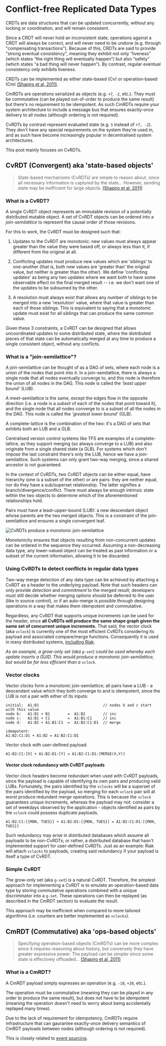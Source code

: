 # Conflict-free Replicated Data Types

CRDTs are data structures that can be updated concurrently, without any locking or coordination, and will remain consistent.

Since a CRDT will never hold an inconsistent state, operations against a CRDT will always be correct, and will never need to be undone (e.g. through "compensating transactions"). Because of this, CRDTs are said to provide "strong eventual consistency", meaning they exhibit not only “liveness” (which states “the right thing will eventually happen”) but also “safety” (which states “a bad thing will never happen”). By contrast, regular eventual consistency only exhibits liveness.

CRDTs can be implemented as either state-based (Cv) or operation-based (Cm) [(Shapiro et al, 2011)][shapiro].

CmRDTs are operations serialized as objects (e.g. `+7`, `-2`, etc.). They must be commutative (can be played out-of-order to produce the same result) but there's no requirement to be idempotent. As such CmRDTs require your system architecture to include a message bus that ensures exactly-once delivery to all nodes (although ordering is not required).

CvRDTs by contrast represent evaluated state (e.g. `5` instead of `+7, -2`). They don't have any special requirements on the system they're used in, and as such have become increasingly popular in decentralised system architectures.

This post mainly focuses on CvRDTs.

## CvRDT (Convergent) aka 'state-based objects'

> State-based mechanisms (CvRDTs) are simple to reason about, since all necessary information is captured by the state... However, sending state may be inefficient for large objects. [(Shapiro et al, 2011)][shapiro]

### What is a CvRDT?

A single CvRDT object represents an immutable revision of a potentially distributed mutable object. A set of CvRDT objects can be ordered into a *join-semilattice* to represent the causal order of those revisions. 

For this to work, the CvRDT must be designed such that:

1.  Updates to the CvRDT are monotonic: new values must always appear greater than the value they were based off, or always less than it, if different from the original at all.

2.  Conflicting updates must produce new values which are 'siblings' to one-another (that is, both new values are 'greater than' the original value, but neither is greater than the other). We define 'conflicting updates' as being any two updates where we want both to have some observable effect on the final merged result -- i.e. we don't want one of the updates to be subsumed by the other.

3.  A resolution must always exist that allows any number of siblings to be merged into a new 'resolution' value, where that value is greater than each of those siblings. This is equivalent to saying that a monotonic update must exist for all siblings that can produce the same common value.

Given these 3 constraints, a CvRDT can be designed that allows uncoordinated updates to some distributed state, where the distributed pieces of that state can be automatically merged at any time to produce a single consistent object, without any conflicts.

### What is a "join-semilattice"?

A join-semilattice can be thought of as a DAG of sets, where each node is a union of the nodes that point into it. In a join-semilattice, there is always a single node that all nodes eventually converge to, and this node is therefore the union of all nodes in the DAG. This node is called the *'least upper bound'* (LUB).

A meet-semilattice is the same, except the edges flow in the opposite direction (i.e. a node is a _subset_ of each of the nodes that point toward it), and the single node that all nodes converge to is a subset of all the nodes in the DAG. This node is called the *'greatest lower bound'* (GLB).

A complete-lattice is the combination of the two: it's a DAG of sets that exhibits both an LUB and a GLB.

Centralised version control systems like TFS are examples of a complete-lattice, as they support merging (so always converge to a LUB) and also originate from a single shared state (a GLB). For systems which don't impose the last constraint there's only the LUB, hence we have a join-semilattice. Such systems can only grant two-way merging, since a shared ancestor is not guaranteed.

In the context of CvRDTs, two CvRDT objects can be either equal, have hierarchy (one is a subset of the other) or are pairs: they are neither equal, nor do they have a sub/superset relationship. The latter signifies a branch/divergence/conflict. There must always be enough intrinsic state within the two objects to determine which of the aforementioned relationships hold.

Pairs must have a least-upper-bound (LUB): a new descendant object whose parents are the two merged objects. This is a constraint of the join-semilattice and ensures a single convergent leaf.

![CvRDTs produce a monotonic join-semilattice][semilattice]

Monotonicity ensures that objects resulting from non-concurrent updates can be ordered in the sequence they occurred. Assuming a non-decreasing data type, any lower-valued object can be treated as past information or a subset of the current information, allowing it to be discarded.

### Using CvRDTs to detect conflicts in regular data types

Two-way merge detection of any data type can be achieved by attaching a CvRDT as a header to the underlying payload. Note that such headers can only provide *detection* and *commitment* to the merged result; developers must still decide whether merging options should be deferred to the user (like in source control), or if an auto-merge is possible through designing operations in a way that makes them idempotent and commutative.

Regardless, any CvRDT that supports unique increments can be used for the header, since **all CvRDTs will produce the same shape graph given the same set of concurrent unique increments.** That said, the vector clock (aka `vclock`) is currently one of the most efficient CvRDTs considering its payload and associated compare/merge functions. Consequently it is used in many distributed systems, [including Riak][riak].

*As an example, a grow-only set (aka `g-set`) could be used whereby each update inserts a GUID. This would produce a monotonic join-semilattice, but would be far less efficient than a `vclock`.*

### Vector clocks

Vector clocks form a monotonic join-semilattice; all pairs have a LUB - a descendant value which they both converge to and is idempotent, since the LUB is not a pair with either of its inputs:

    initial:  A1:B1                             // nodes b and c start with this value
    node b:   A1:B1 + B1        =  A1:B2        // inc
    node c:   A1:B1 + C1        =  A1:B1:C1     // inc
    node d:   A1:B2 + A1:B1:C1  =  A1:B2:C1:D1  // merge
    
    idempotent:
    A1:B2:C1:D1 + A1:B2 = A1:B2:C1:D1

Vector clock with user-defined payload:

    A1:B2:C1:[X] + A1:B2:D1:[Y] = A1:B2:C1:D1:[MERGE(X,Y)]
    
#### Vector clock redundancy with CvRDT payloads

Vector clock headers become redundant when used with CvRDT payloads, since the payload is capable of identifying its own pairs and producing valid LUBs. Fortunately, the pairs identified by the `vclocks` will be a superset of the pairs identified by the payload, so merging for each `vclock` pair will at worst produce redundant merge operations. This is because the `vclock` guarantees unique increments, whereas the payload may not: consider a set of weekdays observed by the application - objects identified as pairs by the `vclock` could possess duplicate payloads.

    A1:B2:C1:[{MON, TUES}] + A1:B2:D1:[{MON, TUES}] = A1:B2:C1:D1:[{MON, TUES}]

Such redundancy may arise in distributed databases which assume all payloads to be non-CvRDTs; or rather, a distributed database that hasn't implemented support for user-defined CvRDTs. Just as an example: Riak will attach `vclocks` to payloads, creating said redundancy if your payload is itself a type of CvRDT.

### Simple CvRDT

The grow-only set (aka `g-set`) is a natural CvRDT. Therefore, the simplest approach for implementing a CvRDT is to emulate an operation-based data type by storing commutative operations combined with a unique discriminator into a `g-set`. These operations can then be replayed (as described in the CmRDT section) to evaluate the result.

This approach may be inefficient when compared to more tailored algorithms (i.e. counters are better implemented as `vclocks`).

## CmRDT (Commutative) aka 'ops-based objects'

> Specifying operation-based objects (CmRDTs) can be more complex since it requires reasoning about history, but conversely they have greater expressive power. The payload can be simpler since some state is effectively offloaded...  [(Shapiro et al, 2011)][shapiro]

### What is a CmRDT?

A CmRDT payload simply expresses an operation (e.g. `-10`, `+20`, etc.).

The operation must be commutative (meaning they can be played in any order to produce the same result), but does not have to be idempotent (meaning the operation doesn't need to worry about being accidentally replayed many times).

Due to the lack of requirement for idempotency, CmRDTs require infrastructure that can gaurantee exactly-once delivery semantics of CmRDT payloads between nodes (although ordering is not required).

This is closely related to [event sourcing][eventsourcing].

[shapiro]: http://hal.upmc.fr/docs/00/55/55/88/PDF/techreport.pdf  "A comprehensive study of Convergent and Commutative Replicated Data Types, Shapiro et al (2011)"
[riak]: http://docs.basho.com/riak/latest/theory/concepts/Vector-Clocks/  "Vector Clocks in Riak"
[eventsourcing]: http://martinfowler.com/eaaDev/EventSourcing.html  "Event Sourcing by Martin Fowler"
[semilattice]: images/monotonic-join-semilattice.gif  "CvRDTs produce a monotonic join-semilattice"
